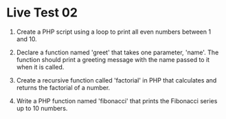 # Live Test 02

1. Create a PHP script using a loop to print all even numbers between 1 and 10.

2. Declare a function named 'greet' that takes one parameter, 'name'. The function should print a greeting message with the name passed to it when it is called.

3. Create a recursive function called 'factorial' in PHP that calculates and returns the factorial of a number.

4. Write a PHP function named 'fibonacci' that prints the Fibonacci series up to 10 numbers.